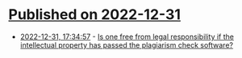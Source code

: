 # [Published on 2022-12-31](index.md)

* [2022-12-31, 17:34:57](https://lobste.rs/s/tkcqn2/is_one_free_from_legal_responsibility_if) - [Is one free from legal responsibility if the intellectual property has passed the plagiarism check software?](https://law.stackexchange.com/questions/87396/is-one-free-from-legal-responsibility-if-the-intellectual-property-has-passed-th)
